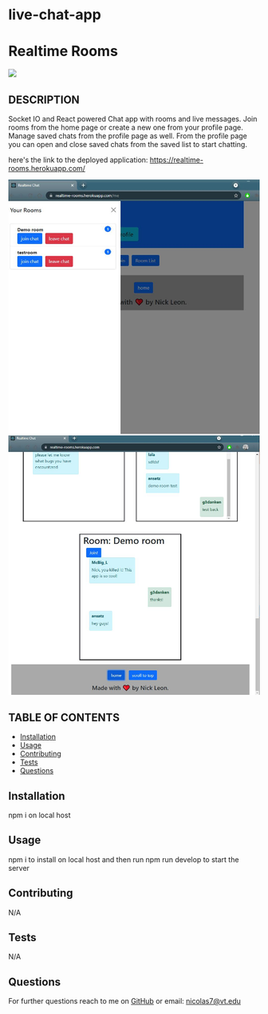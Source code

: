 # live-chat-app

# Realtime Rooms
<img src="https://img.shields.io/badge/MIT-license-green">
    
## DESCRIPTION
    

Socket IO and React powered Chat app with rooms and live messages. Join rooms from the home page or create a new one from your profile page. Manage saved chats from the profile page as well. From the profile page you can open and close saved chats from the saved list to start chatting.

here's the link to the deployed application: https://realtime-rooms.herokuapp.com/

<img src = ./images\demopic1.JPG>
<img src = ./images\demopic2.JPG>
    
## TABLE OF CONTENTS
- [Installation](#installation)
- [Usage](#usage)
- [Contributing](#contributing)
- [Tests](#tests)
- [Questions](#questions)


## Installation
    
npm i on local host

## Usage

npm i to install on local host and then run npm run develop to start the server

## Contributing

N/A

## Tests 

N/A

## Questions

For further questions reach to me on [GitHub](https://github.com/NickLeon92)
or email: nicolas7@vt.edu
